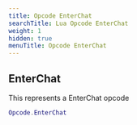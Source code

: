 ```yaml
---
title: Opcode EnterChat
searchTitle: Lua Opcode EnterChat
weight: 1
hidden: true
menuTitle: Opcode EnterChat
---
```

## EnterChat

This represents a EnterChat opcode
```lua
Opcode.EnterChat
```